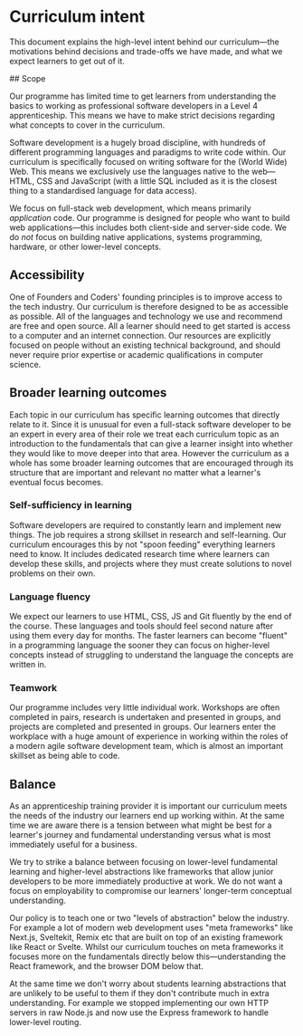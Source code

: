 # Curriculum intent

This document explains the high-level intent behind our curriculum—the motivations behind decisions and trade-offs we have made, and what we expect learners to get out of it.

## Scope

Our programme has limited time to get learners from understanding the basics to working as professional software developers in a Level 4 apprenticeship. This means we have to make strict decisions regarding what concepts to cover in the curriculum.

Software development is a hugely broad discipline, with hundreds of different programming languages and paradigms to write code within. Our curriculum is specifically focused on writing software for the (World Wide) Web. This means we exclusively use the languages native to the web—HTML, CSS and JavaScript (with a little SQL included as it is the closest thing to a standardised language for data access).

We focus on full-stack web development, which means primarily _application_ code. Our programme is designed for people who want to build web applications—this includes both client-side and server-side code. We do _not_ focus on building native applications, systems programming, hardware, or other lower-level concepts.

## Accessibility

One of Founders and Coders' founding principles is to improve access to the tech industry. Our curriculum is therefore designed to be as accessible as possible. All of the languages and technology we use and recommend are free and open source. All a learner should need to get started is access to a computer and an internet connection. Our resources are explicitly focused on people without an existing technical background, and should never require prior expertise or academic qualifications in computer science.

## Broader learning outcomes

Each topic in our curriculum has specific learning outcomes that directly relate to it. Since it is unusual for even a full-stack software developer to be an expert in every area of their role we treat each curriculum topic as an introduction to the fundamentals that can give a learner insight into whether they would like to move deeper into that area. However the curriculum as a whole has some broader learning outcomes that are encouraged through its structure that are important and relevant no matter what a learner's eventual focus becomes.

### Self-sufficiency in learning

Software developers are required to constantly learn and implement new things. The job requires a strong skillset in research and self-learning. Our curriculum encourages this by not "spoon feeding" everything learners need to know. It includes dedicated research time where learners can develop these skills, and projects where they must create solutions to novel problems on their own.

### Language fluency

We expect our learners to use HTML, CSS, JS and Git fluently by the end of the course. These languages and tools should feel second nature after using them every day for months. The faster learners can become "fluent" in a programming language the sooner they can focus on higher-level concepts instead of struggling to understand the language the concepts are written in.

### Teamwork

Our programme includes very little individual work. Workshops are often completed in pairs, research is undertaken and presented in groups, and projects are completed and presented in groups. Our learners enter the workplace with a huge amount of experience in working within the roles of a modern agile software development team, which is almost an important skillset as being able to code.

## Balance

As an apprenticeship training provider it is important our curriculum meets the needs of the industry our learners end up working within. At the same time we are aware there is a tension between what might be best for a learner's journey and fundamental understanding versus what is most immediately useful for a business.

We try to strike a balance between focusing on lower-level fundamental learning and higher-level abstractions like frameworks that allow junior developers to be more immediately productive at work. We do not want a focus on employability to compromise our learners' longer-term conceptual understanding.

Our policy is to teach one or two "levels of abstraction" below the industry. For example a lot of modern web development uses "meta frameworks" like Next.js, Sveltekit, Remix etc that are built on top of an existing framework like React or Svelte. Whilst our curriculum touches on meta frameworks it focuses more on the fundamentals directly below this—understanding the React framework, and the browser DOM below that.

At the same time we don't worry about students learning abstractions that are unlikely to be useful to them if they don't contribute much in extra understanding. For example we stopped implementing our own HTTP servers in raw Node.js and now use the Express framework to handle lower-level routing.
